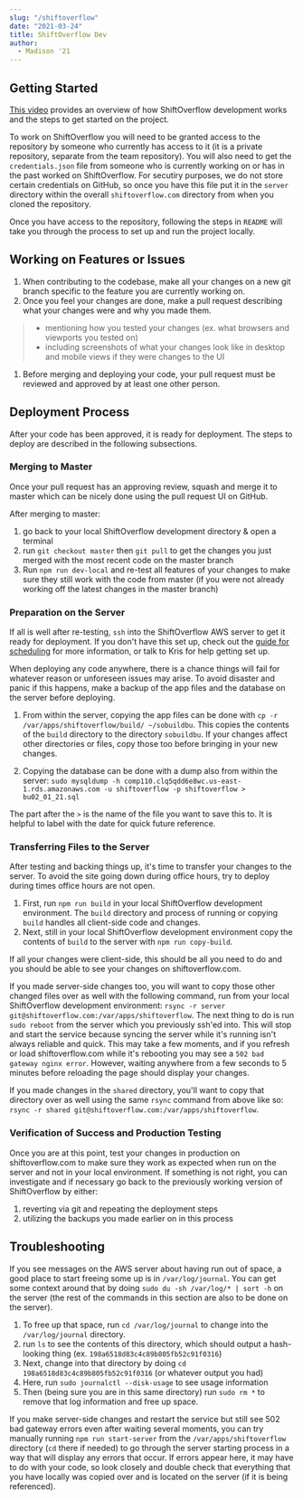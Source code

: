 ```yaml
---
slug: "/shiftoverflow"
date: "2021-03-24"
title: ShiftOverflow Dev
author:
  - Madison '21
---
```


## Getting Started

[This video](https://youtu.be/vOWy25FGr7I) provides an overview of how ShiftOverflow development works and the steps to get started on the project.

To work on ShiftOverflow you will need to be granted access to the repository by someone who currently has access to it (it is a private repository, separate from the team repository). You will also need to get the `credentials.json` file from someone who is currently working on or has in the past worked on ShiftOverflow. For secutiry purposes, we do not store certain credentials on GitHub, so once you have this file put it in the `server` directory within the overall `shiftoverflow.com` directory from when you cloned the repository.

Once you have access to the repository, following the steps in `README` will take you through the process to set up and run the project locally.

## Working on Features or Issues

1. When contributing to the codebase, make all your changes on a new git branch specific to the feature you are currently working on.
1. Once you feel your changes are done, make a pull request describing what your changes were and why you made them.

> - mentioning how you tested your changes (ex. what browsers and viewports you tested on)
> - including screenshots of what your changes look like in desktop and mobile views if they were changes to the UI

1. Before merging and deploying your code, your pull request must be reviewed and approved by at least one other person.

## Deployment Process

After your code has been approved, it is ready for deployment. The steps to deploy are described in the following subsections.

### Merging to Master

Once your pull request has an approving review, squash and merge it to master which can be nicely done using the pull request UI on GitHub.

After merging to master:

1. go back to your local ShiftOverflow development directory & open a terminal
1. run `git checkout master` then `git pull` to get the changes you just merged with the most recent code on the master branch
1. Run `npm run dev-local` and re-test all features of your changes to make sure they still work with the code from master (if you were not already working off the latest changes in the master branch)

### Preparation on the Server

If all is well after re-testing, `ssh` into the ShiftOverflow AWS server to get it ready for deployment. If you don't have this set up, check out the [guide for scheduling](/scheduling) for more information, or talk to Kris for help getting set up.

When deploying any code anywhere, there is a chance things will fail for whatever reason or unforeseen issues may arise. To avoid disaster and panic if this happens, make a backup of the app files and the database on the server before deploying.

1. From within the server, copying the app files can be done with `cp -r /var/apps/shiftoverflow/build/ ~/sobuildbu`. This copies the contents of the `build` directory to the directory `sobuildbu`. If your changes affect other directories or files, copy those too before bringing in your new changes.

1. Copying the database can be done with a dump also from within the server:
   `sudo mysqldump -h comp110.clq5qdd6e8wc.us-east-1.rds.amazonaws.com -u shiftoverflow -p shiftoverflow > bu02_01_21.sql`

The part after the `>` is the name of the file you want to save this to. It is helpful to label with the date for quick future reference.

### Transferring Files to the Server

After testing and backing things up, it's time to transfer your changes to the server. To avoid the site going down during office hours, try to deploy during times office hours are not open.

1. First, run `npm run build` in your local ShiftOverflow development environment. The `build` directory and process of running or copying `build` handles all client-side code and changes.
1. Next, still in your local ShiftOverflow development environment copy the contents of `build` to the server with `npm run copy-build`.

If all your changes were client-side, this should be all you need to do and you should be able to see your changes on shiftoverflow.com.

If you made server-side changes too, you will want to copy those other changed files over as well with the following command, run from your local ShiftOverflow development environment: `rsync -r server git@shiftoverflow.com:/var/apps/shiftoverflow`. The next thing to do is run `sudo reboot` from the server which you previously ssh'ed into. This will stop and start the service because syncing the server while it's running isn't always reliable and quick. This may take a few moments, and if you refresh or load shiftoverflow.com while it's rebooting you may see a `502 bad gateway nginx error`. However, waiting anywhere from a few seconds to 5 minutes before reloading the page should display your changes.

If you made changes in the `shared` directory, you'll want to copy that directory over as well using the same `rsync` command from above like so: `rsync -r shared git@shiftoverflow.com:/var/apps/shiftoverflow`.

### Verification of Success and Production Testing

Once you are at this point, test your changes in production on shiftoverflow.com to make sure they work as expected when run on the server and not in your local environment. If something is not right, you can investigate and if necessary go back to the previously working version of ShiftOverflow by either:

1. reverting via git and repeating the deployment steps
1. utilizing the backups you made earlier on in this process

## Troubleshooting

If you see messages on the AWS server about having run out of space, a good place to start freeing some up is in `/var/log/journal`. You can get some context around that by doing `sudo du -sh /var/log/* | sort -h` on the server (the rest of the commands in this section are also to be done on the server).

1. To free up that space, run `cd /var/log/journal` to change into the `/var/log/journal` directory.
1. run `ls` to see the contents of this directory, which should output a hash-looking thing (ex. `198a6518d83c4c89b805fb52c91f0316`)
1. Next, change into that directory by doing `cd 198a6518d83c4c89b805fb52c91f0316` (or whatever output you had)
1. Here, run `sudo journalctl --disk-usage` to see usage information
1. Then (being sure you are in this same directory) run `sudo rm *` to remove that log information and free up space.

If you make server-side changes and restart the service but still see 502 bad gateway errors even after waiting several moments, you can try manually running `npm run start-server` from the `/var/apps/shiftoverflow` directory (`cd` there if needed) to go through the server starting process in a way that will display any errors that occur. If errors appear here, it may have to do with your code, so look closely and double check that everything that you have locally was copied over and is located on the server (if it is being referenced).
